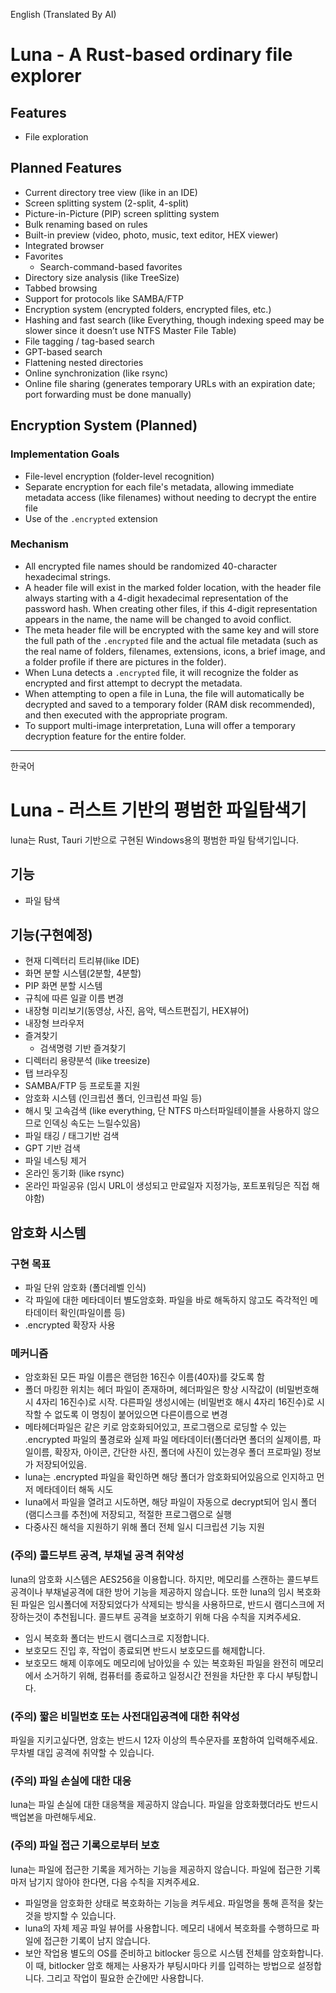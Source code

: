 English (Translated By AI)
# Luna - A Rust-based ordinary file explorer
## Features
- File exploration

## Planned Features
- Current directory tree view (like in an IDE)
- Screen splitting system (2-split, 4-split)
- Picture-in-Picture (PIP) screen splitting system
- Bulk renaming based on rules
- Built-in preview (video, photo, music, text editor, HEX viewer)
- Integrated browser
- Favorites
    - Search-command-based favorites
- Directory size analysis (like TreeSize)
- Tabbed browsing
- Support for protocols like SAMBA/FTP
- Encryption system (encrypted folders, encrypted files, etc.)
- Hashing and fast search (like Everything, though indexing speed may be slower since it doesn’t use NTFS Master File Table)
- File tagging / tag-based search
- GPT-based search
- Flattening nested directories
- Online synchronization (like rsync)
- Online file sharing (generates temporary URLs with an expiration date; port forwarding must be done manually)

## Encryption System (Planned)
### Implementation Goals
- File-level encryption (folder-level recognition)
- Separate encryption for each file's metadata, allowing immediate metadata access (like filenames) without needing to decrypt the entire file
- Use of the `.encrypted` extension

### Mechanism
- All encrypted file names should be randomized 40-character hexadecimal strings.
- A header file will exist in the marked folder location, with the header file always starting with a 4-digit hexadecimal representation of the password hash. When creating other files, if this 4-digit representation appears in the name, the name will be changed to avoid conflict.
- The meta header file will be encrypted with the same key and will store the full path of the `.encrypted` file and the actual file metadata (such as the real name of folders, filenames, extensions, icons, a brief image, and a folder profile if there are pictures in the folder).
- When Luna detects a `.encrypted` file, it will recognize the folder as encrypted and first attempt to decrypt the metadata.
- When attempting to open a file in Luna, the file will automatically be decrypted and saved to a temporary folder (RAM disk recommended), and then executed with the appropriate program.
- To support multi-image interpretation, Luna will offer a temporary decryption feature for the entire folder.
___
한국어
# Luna - 러스트 기반의 평범한 파일탐색기
luna는 Rust, Tauri 기반으로 구현된 Windows용의 평범한 파일 탐색기입니다.

## 기능
- 파일 탐색

## 기능(구현예정)
- 현재 디렉터리 트리뷰(like IDE)
- 화면 분할 시스템(2분할, 4분할)
- PIP 화면 분할 시스템
- 규칙에 따른 일괄 이름 변경
- 내장형 미리보기(동영상, 사진, 음악, 텍스트편집기, HEX뷰어)
- 내장형 브라우저
- 즐겨찾기
  - 검색명령 기반 즐겨찾기
- 디렉터리 용량분석 (like treesize)
- 탭 브라우징
- SAMBA/FTP 등 프로토콜 지원
- 암호화 시스템 (인크립션 폴더, 인크립션 파일 등)
- 해시 및 고속검색 (like everything, 단 NTFS 마스터파일테이블을 사용하지 않으므로 인덱싱 속도는 느릴수있음)
- 파일 태깅 / 태그기반 검색
- GPT 기반 검색
- 파일 네스팅 제거
- 온라인 동기화 (like rsync)
- 온라인 파일공유 (임시 URL이 생성되고 만료일자 지정가능, 포트포워딩은 직접 해야함)

## 암호화 시스템
### 구현 목표
- 파일 단위 암호화 (폴더레벨 인식)
- 각 파일에 대한 메타데이터 별도암호화. 파일을 바로 해독하지 않고도 즉각적인 메타데이터 확인(파일이름 등)
- .encrypted 확장자 사용

### 메커니즘
- 암호화된 모든 파일 이름은 랜덤한 16진수 이름(40자)를 갖도록 함
- 폴더 마킹한 위치는 헤더 파일이 존재하며, 헤더파일은 항상 시작값이 (비밀번호해시 4자리 16진수)로 시작. 다른파일 생성시에는 (비밀번호 해시 4자리 16진수)로 시작할 수 없도록 이 명칭이 붙어있으면 다른이름으로 변경
- 메타헤더파일은 같은 키로 암호화되어있고, 프로그램으로 로딩할 수 있는 .encrypted 파일의 풀경로와 실제 파일 메타데이터(폴더라면 폴더의 실제이름, 파일이름, 확장자, 아이콘, 간단한 사진, 폴더에 사진이 있는경우 폴더 프로파일) 정보가 저장되어있음.
- luna는 .encrypted 파일을 확인하면 해당 폴더가 암호화되어있음으로 인지하고 먼저 메타데이터 해독 시도
- luna에서 파일을 열려고 시도하면, 해당 파일이 자동으로 decrypt되어 임시 폴더(램디스크를 추천)에 저장되고, 적절한 프로그램으로 실행
- 다중사진 해석을 지원하기 위해 폴더 전체 일시 디크립션 기능 지원

### (주의) 콜드부트 공격, 부채널 공격 취약성
luna의 암호화 시스템은 AES256을 이용합니다.
하지만, 메모리를 스캔하는 콜드부트공격이나 부채널공격에 대한 방어 기능을 제공하지 않습니다.
또한 luna의 임시 복호화된 파일은 임시폴더에 저장되었다가 삭제되는 방식을 사용하므로, 반드시 램디스크에 저장하는것이 추천됩니다.
콜드부트 공격을 보호하기 위해 다음 수칙을 지켜주세요.

- 임시 복호화 폴더는 반드시 램디스크로 지정합니다.
- 보호모드 진입 후, 작업이 종료되면 반드시 보호모드를 해제합니다.
- 보호모드 해제 이후에도 메모리에 남아있을 수 있는 복호화된 파일을 완전히 메모리에서 소거하기 위해, 컴퓨터를 종료하고 일정시간 전원을 차단한 후 다시 부팅합니다.

### (주의) 짧은 비밀번호 또는 사전대입공격에 대한 취약성
파일을 지키고싶다면, 암호는 반드시 12자 이상의 특수문자를 포함하여 입력해주세요. 무차별 대입 공격에 취약할 수 있습니다.

### (주의) 파일 손실에 대한 대응
luna는 파일 손실에 대한 대응책을 제공하지 않습니다. 파일을 암호화했더라도 반드시 백업본을 마련해두세요.

### (주의) 파일 접근 기록으로부터 보호
luna는 파일에 접근한 기록을 제거하는 기능을 제공하지 않습니다. 파일에 접근한 기록 마저 남기지 않아야 한다면, 다음 수칙을 지켜주세요.
- 파일명을 암호화한 상태로 복호화하는 기능을 켜두세요. 파일명을 통해 흔적을 찾는 것을 방지할 수 있습니다.
- luna의 자체 제공 파일 뷰어를 사용합니다. 메모리 내에서 복호화를 수행하므로 파일에 접근한 기록이 남지 않습니다.
- 보안 작업용 별도의 OS를 준비하고 bitlocker 등으로 시스템 전체를 암호화합니다. 이 때, bitlocker 암호 해제는 사용자가 부팅시마다 키를 입력하는 방법으로 설정합니다.
그리고 작업이 필요한 순간에만 사용합니다.

